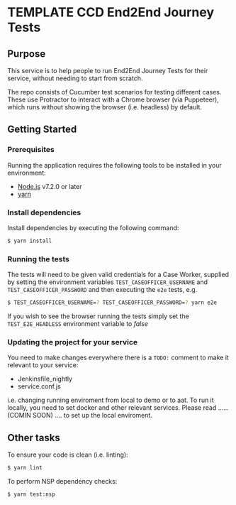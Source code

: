 # TEMPLATE CCD End2End Journey Tests


## Purpose

This service is to help people to run End2End Journey Tests for their service,
without needing to start from scratch.

The repo consists of Cucumber test scenarios for testing different cases.
These use Protractor to interact with a Chrome browser (via Puppeteer), which runs without
showing the browser (i.e. headless) by default.


## Getting Started

### Prerequisites

Running the application requires the following tools to be installed in your environment:

  * [Node.js](https://nodejs.org/) v7.2.0 or later
  * [yarn](https://yarnpkg.com/)

### Install dependencies

Install dependencies by executing the following command:

 ```bash
$ yarn install
 ```

### Running the tests

The tests will need to be given valid credentials for a Case Worker, supplied by
setting the environment variables `TEST_CASEOFFICER_USERNAME` and `TEST_CASEOFFICER_PASSWORD` and then executing the `e2e` tests, e.g.

 ```bash
$ TEST_CASEOFFICER_USERNAME=? TEST_CASEOFFICER_PASSWORD=? yarn e2e
 ```

If you wish to see the browser running the tests simply set the `TEST_E2E_HEADLESS` environment variable to *false*
### Updating the project for your service

You need to make changes everywhere there is a `TODO:` comment to make it relevant to your service:

* Jenkinsfile_nightly
* service.conf.js

i.e. changing running enviroment from local to demo or to aat. To run it locally, you need to set docker and other relevant services. Please read ...... (COMIN SOON) .... to set up the local enviroment.

## Other tasks

To ensure your code is clean (i.e. linting):

 ```bash
$ yarn lint
 ```

To perform NSP dependency checks:

 ```bash
$ yarn test:nsp
 ```

